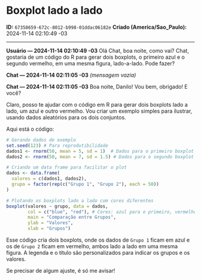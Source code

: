 # Boxplot lado a lado

**ID:** `67358659-672c-8012-b998-01ddac06182e`
**Criado (America/Sao_Paulo):** 2024-11-14 02:10:49 -03

---

**Usuário — 2024-11-14 02:10:49 -03**
Olá Chat, boa noite, como vai?
Chat, gostaria de um código do R para gerar dois boxplots, o primeiro azul e o segundo vermelho, em uma mesma figura, lado-a-lado. Pode fazer?

**Chat — 2024-11-14 02:11:05 -03**
_(mensagem vazia)_

**Chat — 2024-11-14 02:11:05 -03**
Boa noite, Danilo! Vou bem, obrigado! E você?

Claro, posso te ajudar com o código em R para gerar dois boxplots lado a lado, um azul e outro vermelho. Vou criar um exemplo simples para ilustrar, usando dados aleatórios para os dois conjuntos. 

Aqui está o código:

```r
# Gerando dados de exemplo
set.seed(123) # Para reprodutibilidade
dados1 <- rnorm(50, mean = 5, sd = 1)  # Dados para o primeiro boxplot
dados2 <- rnorm(50, mean = 7, sd = 1.5) # Dados para o segundo boxplot

# Criando um data frame para facilitar o plot
dados <- data.frame(
  valores = c(dados1, dados2),
  grupo = factor(rep(c("Grupo 1", "Grupo 2"), each = 50))
)

# Plotando os boxplots lado a lado com cores diferentes
boxplot(valores ~ grupo, data = dados, 
        col = c("blue", "red"), # Cores: azul para o primeiro, vermelho para o segundo
        main = "Comparação entre Grupos",
        ylab = "Valores",
        xlab = "Grupos")
```

Esse código cria dois boxplots, onde os dados de `Grupo 1` ficam em azul e os de `Grupo 2` ficam em vermelho, ambos lado a lado em uma mesma figura. A legenda e o título são personalizados para indicar os grupos e os valores.

Se precisar de algum ajuste, é só me avisar!
